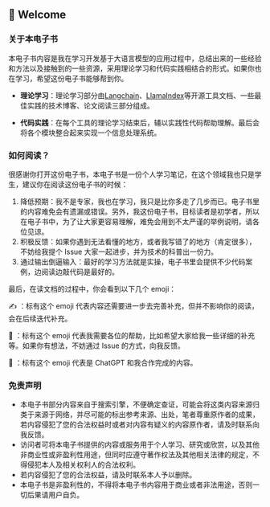 ## 👋 Welcome


### 关于本电子书
本电子书内容是我在学习开发基于大语言模型的应用过程中，总结出来的一些经验和方法以及接触到的一些资源，采用理论学习和代码实践相结合的形式。如果你也在学习，希望这份电子书能够帮到你。

* **理论学习**：理论学习部分由[Langchain](https://python.langchain.com/en/latest/index.html)、[LlamaIndex](https://github.com/jerryjliu/llama_index/blob/main/docs/index.rst)等开源工具文档、一些最佳实践的技术博客、论文阅读三部分组成。

* **代码实践**：在每个工具的理论学习结束后，辅以实践性代码帮助理解。最后会将各个模块整合起来实现一个信息处理系统。

### 如何阅读？
很感谢你打开这份电子书，本电子书是一份个人学习笔记，在这个领域我也只是学生，建议你在阅读这份电子书的时候：
1. 降低预期：我不是专家，我也在学习，我只是比你多走了几步而已。电子书里的内容难免会有遗漏或错误。另外，我这份电子书，目标读者是初学者，所以在电子书中，为了让大家更容易理解，难免会用到不太严谨的举例说明，请各位见谅。
2. 积极反馈：如果你遇到无法看懂的地方，或者我写错了的地方（肯定很多），不妨给我提个 Issue 大家一起进步，并为技术的科普出一份力。
3. 通过输出倒逼输入：最好的学习方法就是实操，电子书里会提供不少代码案例，边阅读边敲代码是最好的。

最后，在读文档的过程中，你会看到以下几个 emoji：

✍️ ：标有这个 emoji 代表内容还需要进一步去完善补充，但并不影响你的阅读，会在后续迭代补充。

👏 ：标有这个 emoji 代表我需要各位的帮助，比如希望大家给我一些详细的补充等。如果你有想法，不妨通过 Issue 的方式，向我反馈。

🤖️ ：标有这个 emoji 代表是 ChatGPT 和我合作完成的内容。

### 免责声明
- 本电子书部分内容来自于搜索引擎，不便确定查证，可能会将这类内容来源归类于来源于网络，并尽可能的标出参考来源、出处，笔者尊重原作者的成果，若内容侵犯了您的合法权益时或者对内容有疑义的内容原作者，请及时联系向我反馈。
- 访问者可将本电子书提供的内容或服务用于个人学习、研究或欣赏，以及其他非商业性或非盈利性用途，但同时应遵守著作权法及其他相关法律的规定，不得侵犯本人及相关权利人的合法权利。
- 若内容侵犯了您的合法权益，请及时联系本人予以删除。
- 本电子书是非盈利性的，不得将本电子书内容用于商业或者非法用途，否则一切后果请用户自负。

